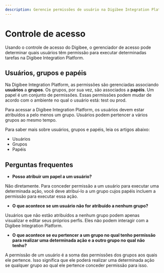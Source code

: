 ```yaml
---
description: Gerencie permissões de usuário na Digibee Integration Platform
---
```


# Controle de acesso

Usando o controle de acesso do Digibee, o gerenciador de acesso pode determinar quais usuários têm permissão para executar determinadas tarefas na Digibee Integration Platform.

## Usuários, grupos e papéis

Na Digibee Integration Platform, as permissões são gerenciadas associando **usuários** a **grupos**. Os grupos, por sua vez, são associados a **papéis**. Um papel é um conjunto de permissões. Essas permissões podem mudar de acordo com o ambiente no qual o usuário está: test ou prod.

Para acessar a Digibee Integration Platform, os usuários devem estar atribuídos a pelo menos um grupo. Usuários podem pertencer a vários grupos ao mesmo tempo.

Para saber mais sobre usuários, grupos e papéis, leia os artigos abaixo:

* Usuários
* Grupos
* Papéis

## Perguntas frequentes

* **Posso atribuir um papel a um usuário?**

Não diretamente. Para conceder permissão a um usuário para executar uma determinada ação, você deve atribuí-lo a um grupo cujos papéis incluem a permissão para executar essa ação.

* **O que acontece se um usuário não for atribuído a nenhum grupo?**

Usuários que não estão atribuídos a nenhum grupo podem apenas visualizar e editar seus próprios perfis. Eles não podem interagir com a Digibee Integration Platform.

* **O que acontece se eu pertencer a um grupo no qual tenho permissão para realizar uma determinada ação e a outro grupo no qual não tenho?**

A permissão de um usuário é a soma das permissões dos grupos aos quais ele pertence. Isso significa que ele poderá realizar uma determinada ação se qualquer grupo ao qual ele pertence conceder permissão para isso.
